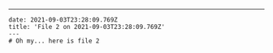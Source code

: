 ---
    date: 2021-09-03T23:28:09.769Z
    title: 'File 2 on 2021-09-03T23:28:09.769Z'
    ---
    # Oh my... here is file 2
    